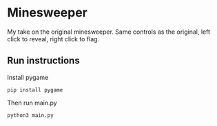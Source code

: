 # Minesweeper

My take on the original minesweeper. Same controls as the original, left click to reveal, right click to flag.

## Run instructions
Install pygame
````
pip install pygame
````
Then run main.py
````
python3 main.py
```` 
